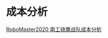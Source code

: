# 成本分析

[RoboMaster2020 南工骁鹰战队成本分析](https://docs.qq.com/sheet/DTVFnYnBEUWhkYW1H?c=D4A0A0)

[^_^]: (date:2020-05-10)
